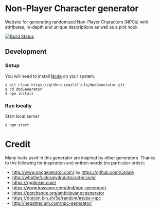 # Non-Player Character generator
Website for generating randomized Non-Player Characters (NPCs) with attributes, in-depth and unique descriptions as well as a plot hook

[![Build Status](https://dev.azure.com/cellule/NpcGenerator/_apis/build/status/NpcGenerator-CI?branchName=master)](https://dev.azure.com/cellule/NpcGenerator/_build/latest?definitionId=1?branchName=master)

## Development
### Setup
You will need to install [Node](https://nodejs.org/) on your system.

```
$ git clone https://github.com/Cellule/dndGenerator.git
$ cd dndGenerator
$ npm install
```

### Run locally
Start local server
```
$ npm start
```

# Credit

Many traits used in this generator are inspired by other generators. Thanks to the following for inspiration and written words (no particular order):
- http://www.npcgenerator.com/ by https://github.com/Cellule
- http://whothefuckismydndcharacter.com/
- https://rpgtinker.com/
- https://www.kassoon.com/dnd/npc-generator/
- https://perchance.org/ambitiousnpcgenerator
- https://donjon.bin.sh/5e/random/#type=npc
- http://negatherium.com/npc-generator/
